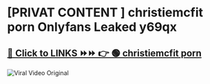 
 # [PRIVAT CONTENT ] christiemcfit porn Onlyfans Leaked y69qx

## <h2><a href="https://clipsfans.com/christiemcfit_porn&ref=git">🔗 Click to LINKS ⏩⏩ 👉 🟢 christiemcfit porn </a></h2>

<a href="https://clipsfans.com/christiemcfit_porn&ref=git" rel="nofollow" data-target="animated-image.originalLink"><img src="https://i.ibb.co.com/xMMVF88/686577567.gif" alt="Viral Video Original" style="max-width: 100%; display: inline-block;" data-target="animated-image.originalImage"></a>

